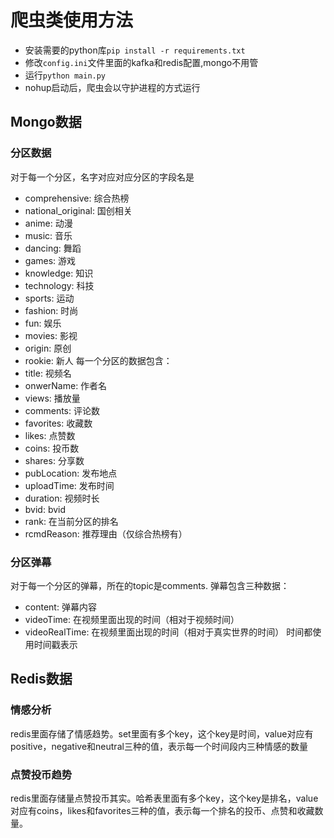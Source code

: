 # 爬虫类使用方法
* 安装需要的python库`pip install -r requirements.txt`
* 修改`config.ini`文件里面的kafka和redis配置,mongo不用管
* 运行`python main.py`
* nohup启动后，爬虫会以守护进程的方式运行
## Mongo数据
### 分区数据
对于每一个分区，名字对应对应分区的字段名是
* comprehensive: 综合热榜
* national_original: 国创相关
* anime: 动漫
* music: 音乐
* dancing: 舞蹈
* games: 游戏
* knowledge: 知识
* technology: 科技
* sports: 运动
* fashion: 时尚
* fun: 娱乐
* movies: 影视
* origin: 原创
* rookie: 新人
每一个分区的数据包含：
* title: 视频名
* onwerName: 作者名
* views: 播放量
* comments: 评论数
* favorites: 收藏数
* likes: 点赞数
* coins: 投币数
* shares: 分享数
* pubLocation: 发布地点
* uploadTime: 发布时间
* duration: 视频时长
* bvid: bvid
* rank: 在当前分区的排名
* rcmdReason: 推荐理由（仅综合热榜有）
### 分区弹幕
对于每一个分区的弹幕，所在的topic是comments.
弹幕包含三种数据：
* content: 弹幕内容
* videoTime: 在视频里面出现的时间（相对于视频时间）
* videoRealTime: 在视频里面出现的时间（相对于真实世界的时间）
时间都使用时间戳表示
## Redis数据
### 情感分析
redis里面存储了情感趋势。set里面有多个key，这个key是时间，value对应有positive，negative和neutral三种的值，表示每一个时间段内三种情感的数量
### 点赞投币趋势
redis里面存储量点赞投币其实。哈希表里面有多个key，这个key是排名，value对应有coins，likes和favorites三种的值，表示每一个排名的投币、点赞和收藏数量。